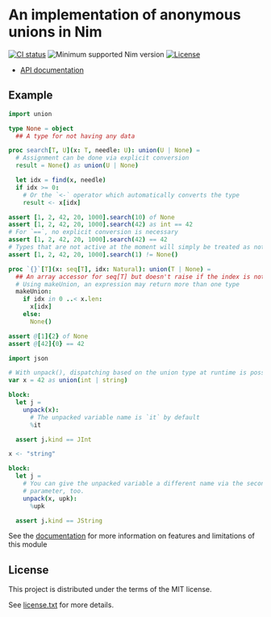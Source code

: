 # An implementation of anonymous unions in Nim

[![CI status](https://github.com/alaviss/union/workflows/CI/badge.svg)](https://github.com/alaviss/union/actions?query=workflow%3ACI)
![Minimum supported Nim version](https://img.shields.io/badge/nim-1.5.1%2B-informational?style=flat&logo=nim)
[![License](https://img.shields.io/github/license/alaviss/union?style=flat)](#license)

- [API documentation][0]

## Example

```nim
import union

type None = object
  ## A type for not having any data

proc search[T, U](x: T, needle: U): union(U | None) =
  # Assignment can be done via explicit conversion
  result = None() as union(U | None)

  let idx = find(x, needle)
  if idx >= 0:
    # Or the `<-` operator which automatically converts the type
    result <- x[idx]

assert [1, 2, 42, 20, 1000].search(10) of None
assert [1, 2, 42, 20, 1000].search(42) as int == 42
# For `==`, no explicit conversion is necessary
assert [1, 2, 42, 20, 1000].search(42) == 42
# Types that are not active at the moment will simply be treated as not equal
assert [1, 2, 42, 20, 1000].search(1) != None()

proc `{}`[T](x: seq[T], idx: Natural): union(T | None) =
  ## An array accessor for seq[T] but doesn't raise if the index is not there
  # Using makeUnion, an expression may return more than one type
  makeUnion:
    if idx in 0 ..< x.len:
      x[idx]
    else:
      None()

assert @[1]{2} of None
assert @[42]{0} == 42

import json

# With unpack(), dispatching based on the union type at runtime is possible!
var x = 42 as union(int | string)

block:
  let j =
    unpack(x):
      # The unpacked variable name is `it` by default
      %it

  assert j.kind == JInt

x <- "string"

block:
  let j =
    # You can give the unpacked variable a different name via the second
    # parameter, too.
    unpack(x, upk):
      %upk

  assert j.kind == JString
```

See the [documentation][0] for more information on features and limitations of
this module

## License

This project is distributed under the terms of the MIT license.

See [license.txt](license.txt) for more details.

[0]: https://alaviss.github.io/union
